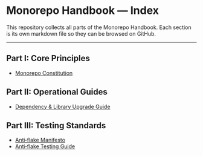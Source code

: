 # Monorepo Handbook — Index

This repository collects all parts of the Monorepo Handbook. Each section is its own markdown file so they can be browsed on GitHub.

---

## Part I: Core Principles

* [Monorepo Constitution](./Monorepo%20Constitution.md)

## Part II: Operational Guides

* [Dependency & Library Upgrade Guide](./Dependency%20and%20Library%20Upgrade%20Guide.md)

## Part III: Testing Standards

* [Anti‑flake Manifesto](./Anti‑flake%20Manifesto.md)
* [Anti‑flake Testing Guide](./Anti‑flake%20Testing%20Guide.md)
